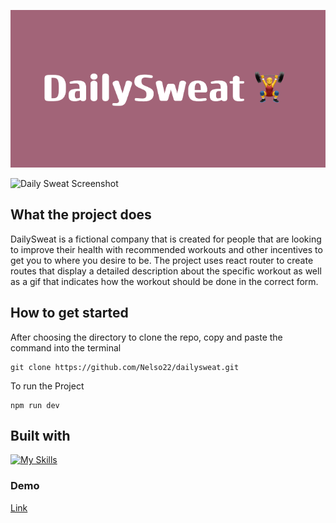 ![Daily Sweat Banner](DailySweat_🏋️_♂️.png)

![Daily Sweat Screenshot](Healthsc.png)

## What the project does

DailySweat is a fictional company that is created for people that are looking to improve their health with recommended workouts and other incentives to get you to where you desire
to be. The project uses react router to create routes that display a detailed description about the specific workout as well as a gif that indicates how the workout should be done in the correct form.

## How to get started

After choosing the directory to clone the repo, copy and paste the command into the terminal

```
git clone https://github.com/Nelso22/dailysweat.git

```

To run the Project

```
npm run dev
```

## Built with

[![My Skills](https://skillicons.dev/icons?i=react,tailwind,vite)](https://skillicons.dev)

### Demo

[Link](https://dailysweat-ais0k6le2-nelso22s-projects.vercel.app)
